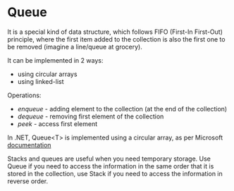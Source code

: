 # Queue
It is a special kind of data structure, which follows FIFO (First-In First-Out) principle, where the first item added to the collection is also the first one to be removed (imagine a line/queue at grocery).

It can be implemented in 2 ways:
- using circular arrays
- using linked-list


Operations:
- *enqueue* - adding element to the collection (at the end of the collection)
- *dequeue* - removing first element of the collection
- *peek* - access first element



In .NET, Queue\<T\>  is implemented using a circular array, as per Microsoft [documentation](https://learn.microsoft.com/en-us/dotnet/api/system.collections.generic.queue-1?view=net-8.0)


Stacks and queues are useful when you need temporary storage. 
Use Queue if you need to access the information in the same order that it is stored in the collection, use Stack if you need to access the information in reverse order.
